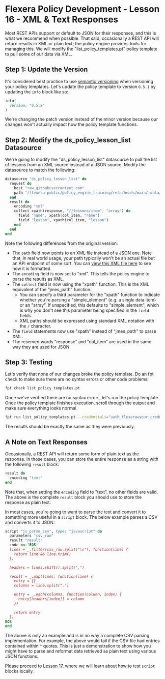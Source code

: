 # Flexera Policy Development - Lesson 16 - XML & Text Responses

Most REST APIs support or default to JSON for their responses, and this is what we recommend when possible. That said, occasionally a REST API will return results in XML or plain text; the policy engine provides tools for managing this. We will modify the "list_policy_templates.pt" policy template to pull some of our data via XML.

## Step 1: Update the Version

It's considered best practice to use [semantic versioning](https://github.com/flexera-public/policy_templates/blob/master/VERSIONING.md) when versioning your policy templates. Let's update the policy template to version `0.5.1` by updating the `info` block like so:

```ruby
info(
  version: "0.5.2"
)
```

We're changing the patch version instead of the minor version because our changes won't actually impact how the policy template functions.

## Step 2: Modify the ds_policy_lesson_list Datasource

We're going to modify the "ds_policy_lesson_list" datasource to pull the list of lessons from an XML source instead of a JSON source. Modify the datasource to match the following:

```ruby
datasource "ds_policy_lesson_list" do
  request do
    host "raw.githubusercontent.com"
    path "/flexera-public/policy_engine_training/refs/heads/main/.data/lessons/lessons.xml"
  end
  result do
    encoding "xml"
    collect xpath(response, "//lessons/item", "array") do
      field "name", xpath(col_item, "name")
      field "lesson", xpath(col_item, "lesson")
    end
  end
end
```

Note the following differences from the original version:

* The `path` field now points to an XML file instead of a JSON one. Note that, in real world usage, your path typically won't be an actual file but an API endpoint of some sort. You can [view this XML file here](https://github.com/flexera-public/policy_engine_training/blob/main/.data/lessons/lessons.xml) to see how it is formatted.
* The `encoding` field is now set to "xml". This tells the policy engine to parse the results as XML.
* The `collect` field is now using the "xpath" function. This is the XML equivalent of the "jmes_path" function.
  * You can specify a third parameter for the "xpath" function to indicate whether you're parsing a "simple_element" (e.g. a single data item) or an "array". If unspecified, this defaults to "simple_element", which is why you don't see this parameter being specified in the `field` fields.
  * XML paths should be expressed using standard XML notation with the `/` character.
* The `field` statements now use "xpath" instead of "jmes_path" to parse XML.
* The reserved words "response" and "col_item" are used in the same way they are used for JSON.

## Step 3: Testing

Let's verify that none of our changes broke the policy template. Do an fpt check to make sure there are no syntax errors or other code problems:

```bash
fpt check list_policy_templates.pt
```

Once we've verified there are no syntax errors, let's run the policy template. Once the policy template finishes execution, scroll through the output and make sure everything looks normal.

```bash
fpt run list_policy_templates.pt --credentials="auth_flexera=your_credential_identifier"
```

The results should be exactly the same as they were previously.

## A Note on Text Responses

Occasionally, a REST API will return some form of plain text as the response. In those cases, you can store the entire response as a string with the following `result` block:

```ruby
result do
  encoding "text"
end
```

Note that, when setting the `encoding` field to "text", no other fields are valid. The above is the complete `result` block you should use to store the response as plain text.

In most cases, you're going to want to parse the text and convert it to something more useful in a `script` block. The below example parses a CSV and converts it to JSON:

```ruby
script "js_parse_csv", type: "javascript" do
  parameters "csv_raw"
  result "result"
  code <<-'EOS'
  lines = _.filter(csv_raw.split("\n"), function(line) {
    return line && line.trim()
  })

  headers = lines.shift().split(",")

  result = _.map(lines, function(line) {
    entry = {}
    columns = line.split(",")

    entry = _.each(columns, function(column, index) {
      entry[headers[index]] = column
    })

    return entry
  })
EOS
end
```

The above is only an example and is in no way a complete CSV parsing implementation. For example, the above would fail if the CSV file had entries contained within `"` quotes. This is just a demonstration to show how you might have to parse and reformat data retrieved as plain text using various JSON functions.

Please proceed to [Lesson 17](https://github.com/flexera-public/policy_engine_training/blob/main/lessons/17_local_js/README.md), where we will learn about how to test `script` blocks locally.
